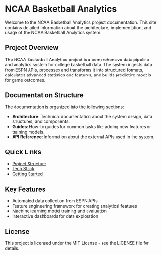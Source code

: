 # NCAA Basketball Analytics

Welcome to the NCAA Basketball Analytics project documentation. This site contains detailed information about the architecture, implementation, and usage of the NCAA Basketball Analytics system.

## Project Overview

The NCAA Basketball Analytics project is a comprehensive data pipeline and analytics system for college basketball data. The system ingests data from ESPN APIs, processes and transforms it into structured formats, calculates advanced statistics and features, and builds predictive models for game outcomes.

## Documentation Structure

The documentation is organized into the following sections:

- **Architecture**: Technical documentation about the system design, data structures, and components.
- **Guides**: How-to guides for common tasks like adding new features or training models.
- **API Reference**: Information about the external APIs used in the system.

## Quick Links

- [Project Structure](architecture/project-structure.md)
- [Tech Stack](architecture/tech-stack.md)
- [Getting Started](guides/getting-started.md)

## Key Features

- Automated data collection from ESPN APIs
- Feature engineering framework for creating analytical features
- Machine learning model training and evaluation
- Interactive dashboards for data exploration

## License

This project is licensed under the MIT License - see the LICENSE file for details.
